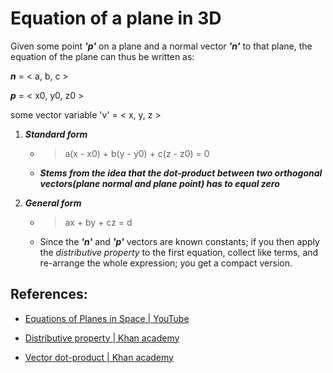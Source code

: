 # Equation of a plane in 3D

Given some point ***'p'*** on a plane and a normal vector ***'n'*** to that plane,
the equation of the plane can thus be written as:

***n*** = < a, b, c >

***p*** = < x0, y0, z0 >

some vector variable 'v' = < x, y, z >

1. ***Standard form***
   - > a(x - x0) + b(y - y0) +  c(z - z0) = 0
  
   - ***Stems from the idea that the dot-product between two orthogonal vectors(plane normal and plane point) has to equal zero***

2. ***General form***
   - > ax + by + cz = d
   -  Since the ***'n'***  and ***'p'*** vectors are known constants; if you then apply the *distributive property* to the first equation, collect like terms, and re-arrange the whole expression; you get a compact version.
   
## References:
- [Equations of Planes in Space | YouTube](https://www.youtube.com/watch?v=EPEh3jBTjDs&t=329s&ab_channel=FireflyLectures)

- [Distributive property | Khan academy](https://www.khanacademy.org/math/cc-sixth-grade-math/cc-6th-expressions-and-variables/cc-6th-distributive-property/v/distributive-property-with-variables-exercise)

- [Vector dot-product | Khan academy](https://www.khanacademy.org/math/linear-algebra/vectors-and-spaces/dot-cross-products/v/vector-dot-product-and-vector-length)
